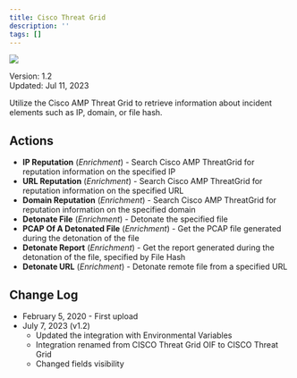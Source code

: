 ```yaml
---
title: Cisco Threat Grid
description: ''
tags: []
---
```


![](/img/platform-services/automation-service/app-central/logos/cisco-threat-grid.png)

Version: 1.2  
Updated: Jul 11, 2023

Utilize the Cisco AMP Threat Grid to retrieve information about incident elements such as IP, domain, or file hash.

## Actions

* **IP Reputation** (*Enrichment*) - Search Cisco AMP ThreatGrid for reputation information on the specified IP
* **URL Reputation** (*Enrichment*) - Search Cisco AMP ThreatGrid for reputation information on the specified URL
* **Domain Reputation** (*Enrichment*) - Search Cisco AMP ThreatGrid for reputation information on the specified domain
* **Detonate File** (*Enrichment*) - Detonate the specified file
* **PCAP Of A Detonated File** (*Enrichment*) - Get the PCAP file generated during the detonation of the file
* **Detonate Report** (*Enrichment*) - Get the report generated during the detonation of the file, specified by File Hash
* **Detonate URL** (*Enrichment*) - Detonate remote file from a specified URL

## Change Log

* February 5, 2020 - First upload
* July 7, 2023 (v1.2)
	+ Updated the integration with Environmental Variables
	+ Integration renamed from CISCO Threat Grid OIF to CISCO Threat Grid
	+ Changed fields visibility
